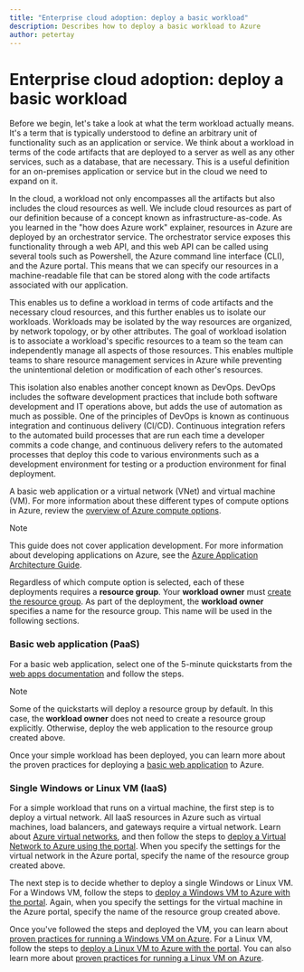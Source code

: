 ```yaml
---
title: "Enterprise cloud adoption: deploy a basic workload" 
description: Describes how to deploy a basic workload to Azure
author: petertay
---
```


# Enterprise cloud adoption: deploy a basic workload

Before we begin, let's take a look at what the term workload actually means. It's a term that is typically understood to define an arbitrary unit of functionality such as an application or service. We think about a workload in terms of the code artifacts that are deployed to a server as well as any other services, such as a database, that are necessary. This is a useful definition for an on-premises application or service but in the cloud we need to expand on it.

In the cloud, a workload not only encompasses all the artifacts but also includes the cloud resources as well. We include cloud resources as part of our definition because of a concept known as infrastructure-as-code. As you learned in the "how does Azure work" explainer, resources in Azure are deployed by an orchestrator service. The orchestrator service exposes this functionality through a web API, and this web API can be called using several tools such as Powershell, the Azure command line interface (CLI), and the Azure portal. This means that we can specify our resources in a machine-readable file that can be stored along with the code artifacts associated with our application.

This enables us to define a workload in terms of code artifacts and the necessary cloud resources, and this further enables us to isolate our workloads. Workloads may be isolated by the way resources are organized, by network topology, or by other attributes. The goal of workload isolation is to associate a workload's specific resources to a team so the team can independently manage all aspects of those resources. This enables multiple teams to share resource management services in Azure while preventing the unintentional deletion or modification of each other's resources.

This isolation also enables another concept known as DevOps. DevOps includes the software development practices that include both software development and IT operations above, but adds the use of automation as much as possible. One of the principles of DevOps is known as continuous integration and continuous delivery (CI/CD). Continuous integration refers to the automated build processes that are run each time a developer commits a code change, and continuous delivery refers to the automated processes that deploy this code to various environments such as a development environment for testing or a production environment for final deployment.

A basic web application or a virtual network (VNet) and virtual machine (VM). For more information about these different types of compute options in Azure, review the [overview of Azure compute options](/azure/architecture/guide/technology-choices/compute-overview?toc=/azure/architecture/cloud-adoption-guide/toc.json).

> [!NOTE]
> This guide does not cover application development. For more information about developing applications on Azure, see the [Azure Application Architecture Guide](/azure/architecture/guide/).

Regardless of which compute option is selected, each of these deployments requires a **resource group**. Your **workload owner** must [create the resource group](/azure/azure-resource-manager/vs-azure-tools-resource-groups-deployment-projects-create-deploy). As part of the deployment, the **workload owner** specifies a name for the resource group. This name will be used in the following sections.

### Basic web application (PaaS)

For a basic web application, select one of the 5-minute quickstarts from the [web apps documentation](/azure/app-service?toc=/azure/architecture/cloud-adoption-guide/toc.json) and follow the steps. 

> [!NOTE]
> Some of the quickstarts will deploy a resource group by default. In this case, the **workload owner** does not need to create a resource group explicitly. Otherwise, deploy the web application to the resource group created above.

Once your simple workload has been deployed, you can learn more about the proven practices for deploying a [basic web application](/azure/architecture/reference-architectures/app-service-web-app/basic-web-app?toc=/azure/architecture/cloud-adoption-guide/toc.json) to Azure.

### Single Windows or Linux VM (IaaS)

For a simple workload that runs on a virtual machine, the first step is to deploy a virtual network. All IaaS resources in Azure such as virtual machines, load balancers, and gateways require a virtual network. Learn about [Azure virtual networks](/azure/virtual-network/virtual-networks-overview?toc=/azure/architecture/cloud-adoption-guide/toc.json), and then follow the steps to [deploy a Virtual Network to Azure using the portal](/azure/virtual-network/quick-create-portal?toc=/azure/architecture/cloud-adoption-guide/toc.json). When you specify the settings for the virtual network in the Azure portal, specify the name of the resource group created above.

The next step is to decide whether to deploy a single Windows or Linux VM. For a Windows VM, follow the steps to [deploy a Windows VM to Azure with the portal](/azure/virtual-machines/windows/quick-create-portal?toc=/azure/architecture/cloud-adoption-guide/toc.json). Again, when you specify the settings for the virtual machine in the Azure portal, specify the name of the resource group created above.

Once you've followed the steps and deployed the VM, you can learn about [proven practices for running a Windows VM on Azure](/azure/architecture/reference-architectures/virtual-machines-windows/single-vm?toc=/azure/architecture/cloud-adoption-guide/toc.json). For a Linux VM, follow the steps to [deploy a Linux VM to Azure with the portal](/azure/virtual-machines/linux/quick-create-portal?toc=/azure/architecture/cloud-adoption-guide/toc.json). You can also learn more about [proven practices for running a Linux VM on Azure](/azure/architecture/reference-architectures/virtual-machines-linux/single-vm?toc=/azure/architecture/cloud-adoption-guide/toc.json).
